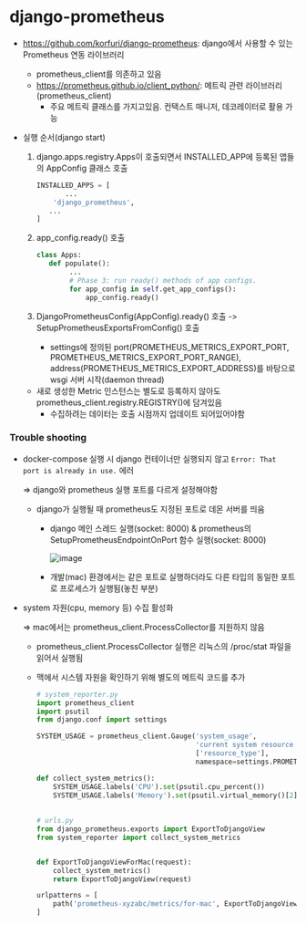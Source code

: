 # django-prometheus
- https://github.com/korfuri/django-prometheus: django에서 사용할 수 있는 Prometheus 연동 라이브러리
  - prometheus_client를 의존하고 있음
  - https://prometheus.github.io/client_python/: 메트릭 관련 라이브러리(prometheus_client)
    - 주요 메트릭 클래스를 가지고있음. 컨택스트 매니저, 데코레이터로 활용 가능
    

- 실행 순서(django start)

  1. django.apps.registry.Apps이 호출되면서 INSTALLED_APP에 등록된 앱들의 AppConfig 클래스 호출

     ```python
     INSTALLED_APPS = [
     		...
         'django_prometheus',
       	...
     ]
     ```

  2. app_config.ready() 호출

     ```python
     class Apps:
       	def populate():
             ...
             # Phase 3: run ready() methods of app configs.
             for app_config in self.get_app_configs():
                 app_config.ready()
     ```

  3. DjangoPrometheusConfig(AppConfig).ready() 호출 -> SetupPrometheusExportsFromConfig() 호출
     - settings에 정의된 port(PROMETHEUS_METRICS_EXPORT_PORT, PROMETHEUS_METRICS_EXPORT_PORT_RANGE), address(PROMETHEUS_METRICS_EXPORT_ADDRESS)를 바탕으로 wsgi 서버 시작(daemon thread)

   - 새로 생성한 Metric 인스턴스는 별도로 등록하지 않아도 prometheus_client.registry.REGISTRY()에 담겨있음
     - 수집하려는 데이터는 호출 시점까지 업데이트 되어있어야함



### Trouble shooting

- docker-compose 실행 시 django 컨테이너만 실행되지 않고 `Error: That port is already in use.` 에러

  => django와 prometheus 실행 포트를 다르게 설정해야함

  - django가 실행될 때 prometheus도 지정된 포트로 데몬 서버를 띄움

    - django 메인 스레드 실행(socket: 8000) & prometheus의 SetupPrometheusEndpointOnPort 함수 실행(socket: 8000)

      ![image](https://github.com/user-attachments/assets/bc290645-8f8d-46d1-aeaa-57629707149b)

    - 개발(mac) 환경에서는 같은 포트로 실행하더라도 다른 타입의 동일한 포트로 프로세스가 실행됨(놓친 부분)



- system 자원(cpu, memory 등) 수집 활성화

  => mac에서는 prometheus_client.ProcessCollector를 지원하지 않음

  - prometheus_client.ProcessCollector 실행은 리눅스의 /proc/stat 파일을 읽어서 실행됨

  - 맥에서 시스템 자원을 확인하기 위해 별도의 메트릭 코드를 추가

    ```python
    # system_reporter.py
    import prometheus_client
    import psutil
    from django.conf import settings
    
    SYSTEM_USAGE = prometheus_client.Gauge('system_usage',
                                           'current system resource usage',
                                           ['resource_type'],
                                           namespace=settings.PROMETHEUS_METRIC_NAMESPACE)
    
    def collect_system_metrics():
        SYSTEM_USAGE.labels('CPU').set(psutil.cpu_percent())
        SYSTEM_USAGE.labels('Memory').set(psutil.virtual_memory()[2])
        
        
    # urls.py
    from django_prometheus.exports import ExportToDjangoView
    from system_reporter import collect_system_metrics
    
    
    def ExportToDjangoViewForMac(request):
        collect_system_metrics()
        return ExportToDjangoView(request)
    
    urlpatterns = [
        path('prometheus-xyzabc/metrics/for-mac', ExportToDjangoViewForMac, name="prometheus-django-metrics-for-mac"),
    ]
    ```

    

